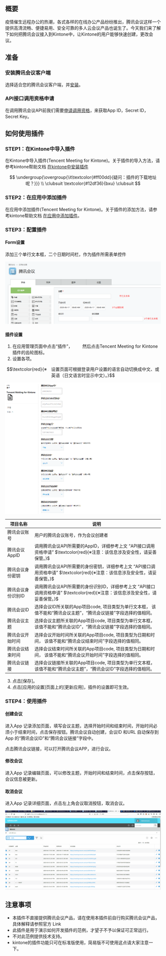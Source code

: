 ## 概要
疫情催生远程办公的热潮，各式各样的在线办公产品纷纷推出，腾讯会议这样一个提供高清流畅、便捷易用、安全可靠的多人云会议产品也诞生了。今天我们来了解下如何把腾讯会议接入到Kintone中，让Kintone的用户能够快速创建，更改会议。

## 准备

### 安装腾讯会议客户端
选择适合您的腾讯会议客户端，并[安装](https://meeting.tencent.com/download-center.html?from=1002)。


### API接口调用资格申请
在调用腾讯会议API前我们需要[申请调用资格](https://meeting.tencent.com/open-api.html)，来获取App ID，Secret ID，Secret Key。

## 如何使用插件

### STEP1：在Kintone中导入插件
在Kintone中导入插件(Tencent Meeting for Kintone)。关于插件的导入方法，请参考kintone帮助文档 [在kintone中安装插件](https://help.cybozu.cn/k/zh/admin/system_customization/add_plugin/plugin.html)

$$
\undergroup{\overgroup{\it\textcolor{#ff00dd}{疑问：插件的下载地址呢？}}}
\\
\clubsuit \textcolor{#12df36}{bxu} \clubsuit
$$


### STEP2：在应用中添加插件
在应用中添加插件(Tencent Meeting for Kintone)。关于插件的添加方法，请参考kintone帮助文档 [在应用中添加插件](https://help.cybozu.cn/k/zh/user/app_settings/plugin.html)。

### STEP3：配置插件

#### Form设置
添加三个单行文本框，二个日期时间栏，作为插件所需表单控件

![picture 1](images/193cf52293121af6490390fac4eff3bc36d81bf42c3b06dcd64c79c583681965.png)  


#### 插件设置
1. 在应用管理页面中点击“插件”，
　　然后点击Tencent Meeting for Kintone插件的齿轮图标。
2. 设置各项。

$$\textcolor{red}{※　设置页面可根据登录用户设置的语言自动切换成中文、或英语（日文语言时显示中文）。}$$

![picture 2](images/d7dfd41842a76d5ecf9a76092ae95d64f0326e6231443a7a8475133e57484ef6.png)  


| 项目名称           | 说明                                                                                                             |
|--------------------|------------------------------------------------------------------------------------------------------------------|
| 腾讯会议账号       | 用户的腾讯会议账号，作为会议创建者                                                                               |
| 腾讯会议AppID      | 调用腾讯会议API所需要的AppID，详细参考上文 “API接口调用资格申请” $\textcolor{red}{※注意：该信息涉及安全性，请妥善保管。}$                                                |
| 腾讯会议身份密钥   | 调用腾讯会议API所需要的身份密钥，详细参考上文 “API接口调用资格申请” $\textcolor{red}{※注意：该信息涉及安全性，请妥善保管。}$                                             |
| 腾讯会议身份识别ID | 调用腾讯会议API所需要的身份识别ID，详细参考上文 “API接口调用资格申请” $\textcolor{red}{※注意：该信息涉及安全性，请妥善保管。}$                                           |
| 腾讯会议ID         | 选择会议ID所关联的App项目code, 项目类型为单行文本框， 该值不能和“腾讯会议主题”，“腾讯会议链接”字段选择的值相同。 |
| 腾讯会议主题       | 选择会议主题所关联的App项目code, 项目类型为单行文本框， 该值不能和“腾讯会议ID”，“腾讯会议链接”字段选择的值相同。 |
| 腾讯会议开始时间   | 选择会议开始时间所关联的App项目code, 项目类型为日期和时间， 该值不能和“腾讯会议结束时间”字段选择的值相同。       |
| 腾讯会议结束时间   | 选择会议结束时间所关联的App项目code, 项目类型为日期和时间， 该值不能和“腾讯会议开始时间”字段选择的值相同。       |
| 腾讯会议链接       | 选择会议链接所关联的App项目code, 项目类型为单行文本框， 该值不能和“腾讯会议主题”，“腾讯会议ID”字段选择的值相同。 |

3. 点击[保存]。
4. 点击[应用的设置]页面上的[更新应用]，插件的设置即可生效。

### STEP4：使用插件
#### 创建会议
进入App 记录添加页面，填写会议主题，选择开始时间和结束时间，开始时间必须小于结束时间，点击保存按钮。腾讯会议自动创建，会议ID 和URL 自动保存到App 的“腾讯会议ID”和“腾讯会议链接”字段中。

点击腾讯会议链接，可以打开腾讯会议APP，进行会议。

#### 修改会议
进入App 记录编辑页面，可以修改主题，开始时间和结束时间，点击保存按钮，会议信息被更新。

#### 取消会议
进入App 记录详细页面，点击左上角会议取消按钮，取消会议。

![picture 3](images/ea7d65c49c5e981a9c052a37768b73df3723821c3c396f9985bc45d56cd804d4.png)  


## 注意事项
- 本插件不直接提供腾讯会议产品，请在使用本插件前自行购买腾讯会议产品，具体解释请参照官方 Link
- 此插件是用于演示如何开发插件的范例，才望子不予以保证可正常运行。
- 不对此范例提供技术支持。
- kintone的插件功能只可在标准版使用，简易版不可使用这点请大家注意一下。